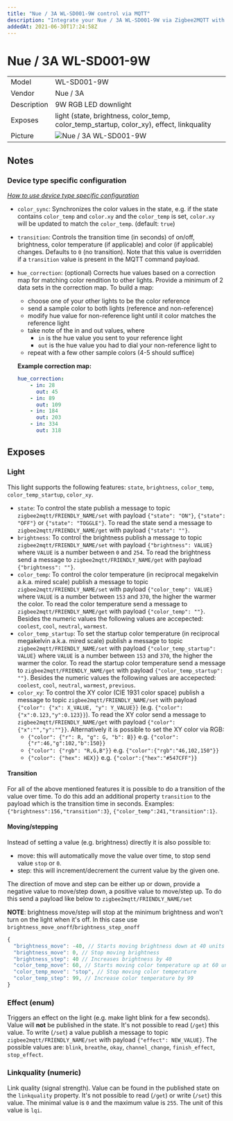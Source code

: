 ```yaml
---
title: "Nue / 3A WL-SD001-9W control via MQTT"
description: "Integrate your Nue / 3A WL-SD001-9W via Zigbee2MQTT with whatever smart home infrastructure you are using without the vendors bridge or gateway."
addedAt: 2021-06-30T17:24:58Z
---
```


<!-- !!!! -->
<!-- ATTENTION: This file is auto-generated through docgen! -->
<!-- You can only edit the "## Notes"-Section. -->
<!-- !!!! -->

# Nue / 3A WL-SD001-9W

|     |     |
|-----|-----|
| Model | WL-SD001-9W  |
| Vendor  | Nue / 3A  |
| Description | 9W RGB LED downlight |
| Exposes | light (state, brightness, color_temp, color_temp_startup, color_xy), effect, linkquality |
| Picture | ![Nue / 3A WL-SD001-9W](https://psi-4ward.github.io/zigbee2mqtt.io/images/devices/WL-SD001-9W.jpg) |


## Notes

### Device type specific configuration
*[How to use device type specific configuration](../../guide/configuration/#device-specific-configuration)*

* `color_sync`: Synchronizes the color values in the state, e.g. if the state contains `color_temp` and `color.xy` and
the `color_temp` is set, `color.xy` will be updated to match the `color_temp`. (default: `true`)


* `transition`: Controls the transition time (in seconds) of on/off, brightness,
color temperature (if applicable) and color (if applicable) changes. Defaults to `0` (no transition).
Note that this value is overridden if a `transition` value is present in the MQTT command payload.


* `hue_correction`: (optional) Corrects hue values based on a correction map for matching color
rendition to other lights. Provide a minimum of 2 data sets in the correction map. To build a map:
    * choose one of your other lights to be the color reference
    * send a sample color to both lights (reference and non-reference)
    * modify hue value for non-reference light until it color matches the reference light
    * take note of the in and out values, where
        * `in` is the hue value you sent to your reference light
        * `out` is the hue value you had to dial your non-reference light to
    * repeat with a few other sample colors (4-5 should suffice)

    **Example correction map:**
    ```yaml
    hue_correction:
        - in: 28
          out: 45
        - in: 89
          out: 109
        - in: 184
          out: 203
        - in: 334
          out: 318
    ```



## Exposes

### Light 
This light supports the following features: `state`, `brightness`, `color_temp`, `color_temp_startup`, `color_xy`.
- `state`: To control the state publish a message to topic `zigbee2mqtt/FRIENDLY_NAME/set` with payload `{"state": "ON"}`, `{"state": "OFF"}` or `{"state": "TOGGLE"}`. To read the state send a message to `zigbee2mqtt/FRIENDLY_NAME/get` with payload `{"state": ""}`.
- `brightness`: To control the brightness publish a message to topic `zigbee2mqtt/FRIENDLY_NAME/set` with payload `{"brightness": VALUE}` where `VALUE` is a number between `0` and `254`. To read the brightness send a message to `zigbee2mqtt/FRIENDLY_NAME/get` with payload `{"brightness": ""}`.
- `color_temp`: To control the color temperature (in reciprocal megakelvin a.k.a. mired scale) publish a message to topic `zigbee2mqtt/FRIENDLY_NAME/set` with payload `{"color_temp": VALUE}` where `VALUE` is a number between `153` and `370`, the higher the warmer the color. To read the color temperature send a message to `zigbee2mqtt/FRIENDLY_NAME/get` with payload `{"color_temp": ""}`. Besides the numeric values the following values are accepected: `coolest`, `cool`, `neutral`, `warmest`.
- `color_temp_startup`: To set the startup color temperature (in reciprocal megakelvin a.k.a. mired scale) publish a message to topic `zigbee2mqtt/FRIENDLY_NAME/set` with payload `{"color_temp_startup": VALUE}` where `VALUE` is a number between `153` and `370`, the higher the warmer the color. To read the startup color temperature send a message to `zigbee2mqtt/FRIENDLY_NAME/get` with payload `{"color_temp_startup": ""}`. Besides the numeric values the following values are accepected: `coolest`, `cool`, `neutral`, `warmest`, `previous`.
- `color_xy`: To control the XY color (CIE 1931 color space) publish a message to topic `zigbee2mqtt/FRIENDLY_NAME/set` with payload `{"color": {"x": X_VALUE, "y": Y_VALUE}}` (e.g. `{"color":{"x":0.123,"y":0.123}}`). To read the XY color send a message to `zigbee2mqtt/FRIENDLY_NAME/get` with payload `{"color":{"x":"","y":""}}`. Alternatively it is possible to set the XY color via RGB:
  - `{"color": {"r": R, "g": G, "b": B}}` e.g. `{"color":{"r":46,"g":102,"b":150}}`
  - `{"color": {"rgb": "R,G,B"}}` e.g. `{"color":{"rgb":"46,102,150"}}`
  - `{"color": {"hex": HEX}}` e.g. `{"color":{"hex":"#547CFF"}}`

#### Transition
For all of the above mentioned features it is possible to do a transition of the value over time. To do this add an additional property `transition` to the payload which is the transition time in seconds.
Examples: `{"brightness":156,"transition":3}`, `{"color_temp":241,"transition":1}`.

#### Moving/stepping
Instead of setting a value (e.g. brightness) directly it is also possible to:
- move: this will automatically move the value over time, to stop send value `stop` or `0`.
- step: this will increment/decrement the current value by the given one.

The direction of move and step can be either up or down, provide a negative value to move/step down, a positive value to move/step up.
To do this send a payload like below to `zigbee2mqtt/FRIENDLY_NAME/set`

**NOTE**: brightness move/step will stop at the minimum brightness and won't turn on the light when it's off. In this case use `brightness_move_onoff`/`brightness_step_onoff`
````js
{
  "brightness_move": -40, // Starts moving brightness down at 40 units per second
  "brightness_move": 0, // Stop moving brightness
  "brightness_step": 40 // Increases brightness by 40
  "color_temp_move": 60, // Starts moving color temperature up at 60 units per second
  "color_temp_move": "stop", // Stop moving color temperature
  "color_temp_step": 99, // Increase color temperature by 99
}
````

### Effect (enum)
Triggers an effect on the light (e.g. make light blink for a few seconds).
Value will **not** be published in the state.
It's not possible to read (`/get`) this value.
To write (`/set`) a value publish a message to topic `zigbee2mqtt/FRIENDLY_NAME/set` with payload `{"effect": NEW_VALUE}`.
The possible values are: `blink`, `breathe`, `okay`, `channel_change`, `finish_effect`, `stop_effect`.

### Linkquality (numeric)
Link quality (signal strength).
Value can be found in the published state on the `linkquality` property.
It's not possible to read (`/get`) or write (`/set`) this value.
The minimal value is `0` and the maximum value is `255`.
The unit of this value is `lqi`.

